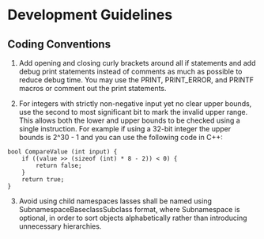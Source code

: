 ﻿﻿﻿﻿﻿﻿﻿﻿﻿﻿﻿﻿﻿﻿﻿﻿﻿﻿﻿﻿﻿﻿﻿﻿﻿﻿﻿﻿# Development Guidelines## Coding Conventions1. Add opening and closing curly brackets around all if statements and add debug print statements instead of comments as much as possible to reduce debug time. You may  use the PRINT, PRINT_ERROR, and PRINTF macros or comment out the print statements.2. For integers with strictly non-negative input yet no clear upper bounds, use the second to most significant bit to mark the invalid upper range. This allows both the lower and upper bounds to be checked using a single instruction. For example if using a 32-bit integer the upper bounds is 2^30 - 1 and you can use the following code in C++:```bool CompareValue (int input) {    if ((value >> (sizeof (int) * 8 - 2)) < 0) {        return false;    }    return true;}```3. Avoid using child namespaces lasses shall be named using SubnamespaceBaseclassSubclass format, where Subnamespace is optional, in order to sort objects alphabetically rather than introducing unnecessary hierarchies. 